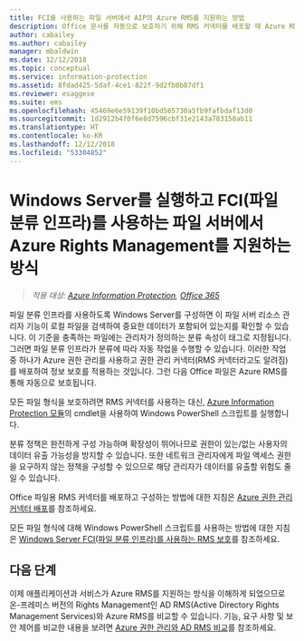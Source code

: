 ```yaml
---
title: FCI를 사용하는 파일 서버에서 AIP의 Azure RMS를 지원하는 방법
description: Office 문서를 자동으로 보호하기 위해 RMS 커넥터를 배포할 때 Azure RMS에서 Windows Server 파일 분류 인프라를 사용하는 방법을 설명합니다.
author: cabailey
ms.author: cabailey
manager: mbaldwin
ms.date: 12/12/2018
ms.topic: conceptual
ms.service: information-protection
ms.assetid: 8fdad425-5daf-4ce1-822f-9d2fb0b87df1
ms.reviewer: esaggese
ms.suite: ems
ms.openlocfilehash: 45469e6e59139f10bd565730a5fb9fafbdaf13d0
ms.sourcegitcommit: 1d2912b4f0f6e8d7596cbf31e2143a783158ab11
ms.translationtype: HT
ms.contentlocale: ko-KR
ms.lasthandoff: 12/12/2018
ms.locfileid: "53304852"
---
```

# <a name="how-file-servers-that-run-windows-server-and-use-file-classification-infrastructure-fci-support-azure-rights-management"></a>Windows Server를 실행하고 FCI(파일 분류 인프라)를 사용하는 파일 서버에서 Azure Rights Management를 지원하는 방식

>*적용 대상: [Azure Information Protection](https://azure.microsoft.com/pricing/details/information-protection), [Office 365](https://download.microsoft.com/download/E/C/F/ECF42E71-4EC0-48FF-AA00-577AC14D5B5C/Azure_Information_Protection_licensing_datasheet_EN-US.pdf)*


파일 분류 인프라를 사용하도록 Windows Server를 구성하면 이 파일 서버 리소스 관리자 기능이 로컬 파일을 검색하여 중요한 데이터가 포함되어 있는지를 확인할 수 있습니다. 이 기준을 충족하는 파일에는 관리자가 정의하는 분류 속성이 태그로 지정됩니다. 그러면 파일 분류 인프라가 분류에 따라 자동 작업을 수행할 수 있습니다. 이러한 작업 중 하나가 Azure 권한 관리를 사용하고 권한 관리 커넥터(RMS 커넥터라고도 알려짐)를 배포하여 정보 보호를 적용하는 것입니다. 그런 다음 Office 파일은 Azure RMS를 통해 자동으로 보호됩니다.

모든 파일 형식을 보호하려면 RMS 커넥터를 사용하는 대신, [Azure Information Protection 모듈](./rms-client/client-admin-guide-powershell.md)의 cmdlet을 사용하여 Windows PowerShell 스크립트를 실행합니다.

분류 정책은 완전하게 구성 가능하며 확장성이 뛰어나므로 권한이 있는/없는 사용자의 데이터 유출 가능성을 방지할 수 있습니다. 또한 네트워크 관리자에게 파일 액세스 권한을 요구하지 않는 정책을 구성할 수 있으므로 해당 관리자가 데이터를 유출할 위험도 줄일 수 있습니다.

Office 파일용 RMS 커넥터를 배포하고 구성하는 방법에 대한 지침은 [Azure 권한 관리 커넥터 배포](deploy-rms-connector.md)를 참조하세요.

모든 파일 형식에 대해 Windows PowerShell 스크립트를 사용하는 방법에 대한 지침은 [Windows Server FCI(파일 분류 인프라)를 사용하는 RMS 보호](./rms-client/configure-fci.md)를 참조하세요.



## <a name="next-steps"></a>다음 단계
이제 애플리케이션과 서비스가 Azure RMS를 지원하는 방식을 이해하게 되었으므로 온-프레미스 버전의 Rights Management인 AD RMS(Active Directory Rights Management Services)와 Azure RMS를 비교할 수 있습니다. 기능, 요구 사항 및 보안 제어를 비교한 내용을 보려면 [Azure 권한 관리와 AD RMS 비교](compare-on-premise.md)를 참조하세요.


